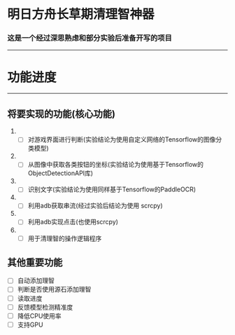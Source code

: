 # 明日方舟长草期清理智神器

### 这是一个经过深思熟虑和部分实验后准备开写的项目
 
---

# 功能进度

---

## 将要实现的功能(核心功能)

1. - [ ] 对游戏界面进行判断(实验结论为使用自定义网络的Tensorflow的图像分类模型)

2. - [ ] 从图像中获取各类按钮的坐标(实验结论为使用基于Tensorflow的ObjectDetectionAPI库)

3. - [ ] 识别文字(实验结论为使用同样基于Tensorflow的PaddleOCR)

4. - [ ] 利用adb获取串流(经过实验后结论为使用 scrcpy)

5. - [ ] 利用adb实现点击(也使用scrcpy)

6. - [ ] 用于清理智的操作逻辑程序

## 其他重要功能

- [ ] 自动添加理智
- [ ] 判断是否使用源石添加理智
- [ ] 读取进度
- [ ] 反馈模型检测精准度
- [ ] 降低CPU使用率
- [ ] 支持GPU